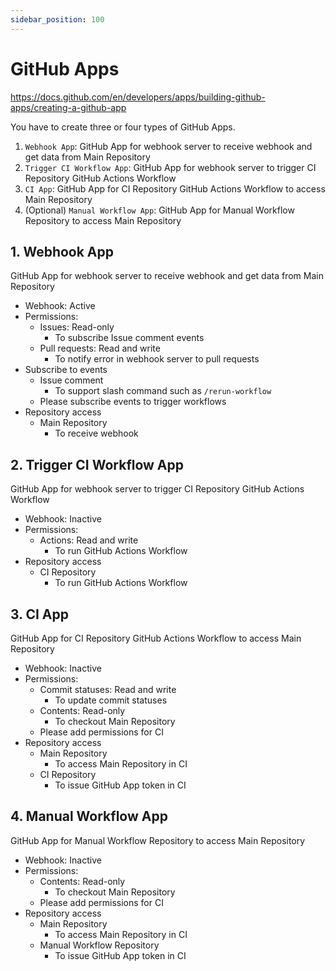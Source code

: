 ```yaml
---
sidebar_position: 100
---
```


# GitHub Apps

https://docs.github.com/en/developers/apps/building-github-apps/creating-a-github-app

You have to create three or four types of GitHub Apps.

1. `Webhook App`: GitHub App for webhook server to receive webhook and get data from Main Repository
1. `Trigger CI Workflow App`: GitHub App for webhook server to trigger CI Repository GitHub Actions Workflow
1. `CI App`: GitHub App for CI Repository GitHub Actions Workflow to access Main Repository
1. (Optional) `Manual Workflow App`: GitHub App for Manual Workflow Repository to access Main Repository

## 1. Webhook App

GitHub App for webhook server to receive webhook and get data from Main Repository

- Webhook: Active
- Permissions:
  - Issues: Read-only
    - To subscribe Issue comment events
  - Pull requests: Read and write
    - To notify error in webhook server to pull requests
- Subscribe to events
  - Issue comment
    - To support slash command such as `/rerun-workflow`
  - Please subscribe events to trigger workflows
- Repository access
  - Main Repository
    - To receive webhook

## 2. Trigger CI Workflow App

GitHub App for webhook server to trigger CI Repository GitHub Actions Workflow

- Webhook: Inactive
- Permissions:
  - Actions: Read and write
    - To run GitHub Actions Workflow
- Repository access
  - CI Repository
    - To run GitHub Actions Workflow

## 3. CI App

GitHub App for CI Repository GitHub Actions Workflow to access Main Repository

- Webhook: Inactive
- Permissions:
  - Commit statuses: Read and write
    - To update commit statuses
  - Contents: Read-only
    - To checkout Main Repository
  - Please add permissions for CI
- Repository access
  - Main Repository
    - To access Main Repository in CI
  - CI Repository
    - To issue GitHub App token in CI

## 4. Manual Workflow App

GitHub App for Manual Workflow Repository to access Main Repository

- Webhook: Inactive
- Permissions:
  - Contents: Read-only
    - To checkout Main Repository
  - Please add permissions for CI
- Repository access
  - Main Repository
    - To access Main Repository in CI
  - Manual Workflow Repository
    - To issue GitHub App token in CI
